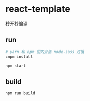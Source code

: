 # react-template

秒开秒编译

## run

```bash
# yarn 和 npm 国内安装 node-sass 过慢
cnpm install

npm start
```

## build

```
npm run build
```

